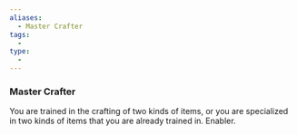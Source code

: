 ```yaml
---
aliases:
  - Master Crafter
tags:
  - 
type:
  - 
---
```

### Master Crafter

You are trained in the crafting of two kinds of items, or you are specialized in two kinds of items that you are already trained in. Enabler.